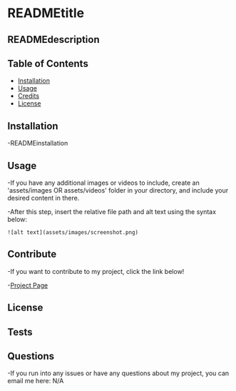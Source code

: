 
# READMEtitle



## READMEdescription


## Table of Contents 


- [Installation](#installation)
- [Usage](#usage)
- [Credits](#credits)
- [License](#license)

## Installation

-READMEinstallation


## Usage


-If you have any additional images or videos to include, create an 'assets/images OR assets/videos' folder in your directory,
and include your desired content in there.

-After this step, insert the relative file path and alt text using the syntax below:

    
    ![alt text](assets/images/screenshot.png)
    

## Contribute

-If you want to contribute to my project, click the link below!

-[Project Page](READMEcontribute) 

## License



## Tests


## Questions

-If you run into any issues or have any questions about my project, you can email me here: N/A



    